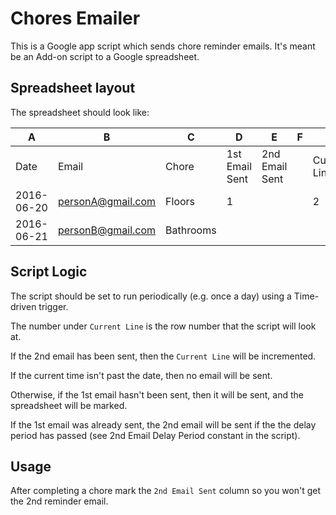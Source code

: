 # Chores Emailer

This is a Google app script which sends chore reminder emails.
It's meant be an Add-on script to a Google spreadsheet.

## Spreadsheet layout

The spreadsheet should look like:

| A          | B                 | C         | D              | E              | F | G            |
|------------|-------------------|-----------|----------------|----------------|---|--------------|
| Date       | Email             | Chore     | 1st Email Sent | 2nd Email Sent |   | Current Line |
| 2016-06-20 | personA@gmail.com | Floors    | 1              |                |   | 2            |
| 2016-06-21 | personB@gmail.com | Bathrooms |                |                |   |              |


## Script Logic

The script should be set to run periodically (e.g. once a day) using a Time-driven trigger.

The number under `Current Line` is the row number that the script will look at.

If the 2nd email has been sent, then the `Current Line` will be incremented.

If the current time isn't past the date, then no email will be sent.

Otherwise, if the 1st email hasn't been sent, then it will be sent, and the spreadsheet will be marked.

If the 1st email was already sent, the 2nd email will be sent if the the delay period has passed (see 2nd Email Delay Period constant in the script).

## Usage

After completing a chore mark the `2nd Email Sent` column so you won't get the 2nd reminder email.